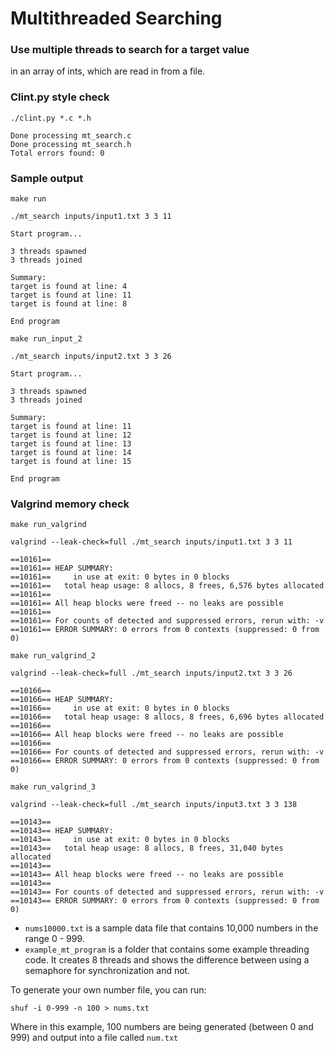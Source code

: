 # Multithreaded Searching

### Use multiple threads to search for a target value 
in an array of ints, which are read in from a file. 


### Clint.py style check
```
./clint.py *.c *.h
```
```
Done processing mt_search.c
Done processing mt_search.h
Total errors found: 0
```

### Sample output
```
make run
```
```
./mt_search inputs/input1.txt 3 3 11
```
```
Start program...

3 threads spawned
3 threads joined

Summary:
target is found at line: 4
target is found at line: 11
target is found at line: 8

End program
```

```
make run_input_2
```
```
./mt_search inputs/input2.txt 3 3 26
```
```
Start program...

3 threads spawned
3 threads joined

Summary:
target is found at line: 11
target is found at line: 12
target is found at line: 13
target is found at line: 14
target is found at line: 15

End program
```

### Valgrind memory check
```
make run_valgrind
```
```
valgrind --leak-check=full ./mt_search inputs/input1.txt 3 3 11
```
```
==10161== 
==10161== HEAP SUMMARY:
==10161==     in use at exit: 0 bytes in 0 blocks
==10161==   total heap usage: 8 allocs, 8 frees, 6,576 bytes allocated
==10161== 
==10161== All heap blocks were freed -- no leaks are possible
==10161== 
==10161== For counts of detected and suppressed errors, rerun with: -v
==10161== ERROR SUMMARY: 0 errors from 0 contexts (suppressed: 0 from 0)
```

```
make run_valgrind_2
```
```
valgrind --leak-check=full ./mt_search inputs/input2.txt 3 3 26
```
```
==10166== 
==10166== HEAP SUMMARY:
==10166==     in use at exit: 0 bytes in 0 blocks
==10166==   total heap usage: 8 allocs, 8 frees, 6,696 bytes allocated
==10166== 
==10166== All heap blocks were freed -- no leaks are possible
==10166== 
==10166== For counts of detected and suppressed errors, rerun with: -v
==10166== ERROR SUMMARY: 0 errors from 0 contexts (suppressed: 0 from 0)
```

```
make run_valgrind_3
```
```
valgrind --leak-check=full ./mt_search inputs/input3.txt 3 3 138
```
```
==10143== 
==10143== HEAP SUMMARY:
==10143==     in use at exit: 0 bytes in 0 blocks
==10143==   total heap usage: 8 allocs, 8 frees, 31,040 bytes allocated
==10143== 
==10143== All heap blocks were freed -- no leaks are possible
==10143== 
==10143== For counts of detected and suppressed errors, rerun with: -v
==10143== ERROR SUMMARY: 0 errors from 0 contexts (suppressed: 0 from 0)
```


* ```nums10000.txt``` is a sample data file that contains 10,000 numbers in the range 0 - 999.
* ```example_mt_program``` is a folder that contains some example threading code. It creates 8 threads and shows the difference between using a semaphore for synchronization and not.

To generate your own number file, you can run:

```shuf -i 0-999 -n 100 > nums.txt```

Where in this example, 100 numbers are being generated (between 0 and 999) and output into a file called ```num.txt```

